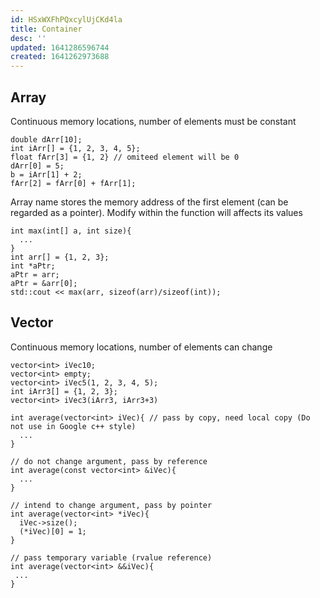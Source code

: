 ```yaml
---
id: HSxWXFhPQxcylUjCKd4la
title: Container
desc: ''
updated: 1641286596744
created: 1641262973688
---
```


## Array

Continuous memory locations, number of elements must be constant
```
double dArr[10];
int iArr[] = {1, 2, 3, 4, 5};
float fArr[3] = {1, 2} // omiteed element will be 0
dArr[0] = 5;
b = iArr[1] + 2;
fArr[2] = fArr[0] + fArr[1];
```
Array name stores the memory address of the first element (can be regarded as a pointer). Modify within the function will affects its values
```
int max(int[] a, int size){
  ...
}
int arr[] = {1, 2, 3};
int *aPtr;
aPtr = arr;
aPtr = &arr[0];
std::cout << max(arr, sizeof(arr)/sizeof(int));
```

## Vector

Continuous memory locations, number of elements can change
```
vector<int> iVec10;
vector<int> empty;
vector<int> iVec5(1, 2, 3, 4, 5);
int iArr3[] = {1, 2, 3};
vector<int> iVec3(iArr3, iArr3+3)

int average(vector<int> iVec){ // pass by copy, need local copy (Do not use in Google c++ style)
  ...
}

// do not change argument, pass by reference
int average(const vector<int> &iVec){
  ...
}

// intend to change argument, pass by pointer
int average(vector<int> *iVec){
  iVec->size();
  (*iVec)[0] = 1;
}

// pass temporary variable (rvalue reference)
int average(vector<int> &&iVec){
 ...
}
```